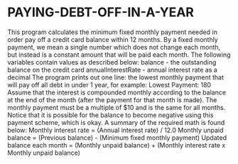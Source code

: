 # PAYING-DEBT-OFF-IN-A-YEAR
This program calculates the minimum fixed monthly payment needed in order pay off a credit card balance  within 12 months. By a fixed monthly payment, we mean a single number which does not change each month,  but instead is a constant amount that will be paid each month.  The following variables contain values as described below:  balance - the outstanding balance on the credit card  annualInterestRate - annual interest rate as a decimal  The program prints out one line: the lowest monthly payment that will pay off all debt in under 1 year, for example:  Lowest Payment: 180  Assume that the interest is compounded monthly according to the balance at the end of the month (after the payment  for that month is made). The monthly payment must be a multiple of $10 and is the same for all months. Notice that  it is possible for the balance to become negative using this payment scheme, which is okay. A summary of the required  math is found below:  Monthly interest rate = (Annual interest rate) / 12.0 Monthly unpaid balance = (Previous balance) - (Minimum fixed monthly payment) Updated balance each month = (Monthly unpaid balance) + (Monthly interest rate x Monthly unpaid balance)
